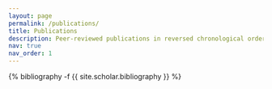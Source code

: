 ```yaml
---
layout: page
permalink: /publications/
title: Publications
description: Peer-reviewed publications in reversed chronological order.
nav: true
nav_order: 1
---
```

<!-- _pages/publications.md -->
<div class="publications">

{% bibliography -f {{ site.scholar.bibliography }} %}

</div>
